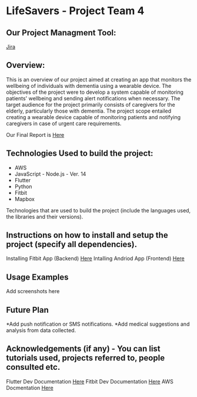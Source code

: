 # LifeSavers - Project Team 4

## Our Project Managment Tool:
[Jira](https://compsci399team4.atlassian.net/jira/software/projects/LB/boards/1)

## Overview:
This is an overview of our project aimed at creating an app that monitors the wellbeing of individuals with dementia using a wearable device. The objectives of the project were to develop a system capable of monitoring patients' wellbeing and sending alert notifications when necessary. The target audience for the project primarily consists of caregivers for the elderly, particularly those with dementia. The project scope entailed creating a wearable device capable of monitoring patients and notifying caregivers in case of urgent care requirements.

Our Final Report is [Here](https://docs.google.com/document/d/1YlUvtqlReOlDLZJfMkR7j_rECE_j8aPcOfNGaDZMD2M/edit?usp=sharing)

## Technologies Used to build the project:
* AWS
* JavaScript - Node.js - Ver. 14
* Flutter
* Python
* Fitbit
* Mapbox

Technologies that are used to build the project (include the languages used, the libraries and their versions).

## Instructions on how to install and setup the project (specify all dependencies).
Installing Fitbit App (Backend) [Here](https://github.com/uoa-compsci399-s1-2023/project-team-4/tree/main/fitbit#readme)
Intalling Andriod App (Frontend) [Here](https://github.com/uoa-compsci399-s1-2023/project-team-4/blob/main/frontend/README.md)

## Usage Examples
Add screenshots here

## Future Plan
*Add push notification or SMS notifications.
*Add medical suggestions and analysis from data collected.

## Acknowledgements (if any) - You can list tutorials used, projects referred to, people consulted etc.
Flutter Dev Documentation [Here](https://docs.flutter.dev/)
Fitbit Dev Documentation [Here](https://dev.fitbit.com/build/guides/)
AWS Docmentation [Here](https://docs.aws.amazon.com/)
